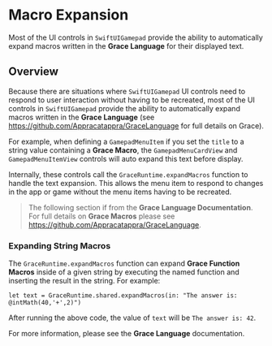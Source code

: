 # Macro Expansion

Most of the UI controls in `SwiftUIGamepad` provide the ability to automatically expand macros written in the **Grace Language** for their displayed text.

## Overview

Because there are situations where `SwiftUIGamepad` UI controls need to respond to user interaction without having to be recreated, most of the UI controls in `SwiftUIGamepad` provide the ability to automatically expand macros written in the **Grace Language** (see https://github.com/Appracatappra/GraceLanguage for full details on Grace).

For example, when defining a `GamepadMenuItem` if you set the `title` to a string value containing a **Grace Macro**, the `GamepadMenuCardView` and `GamepadMenuItemView` controls will auto expand this text before display.

Internally, these controls call the `GraceRuntime.expandMacros` function to handle the text expansion. This allows the menu item to respond to changes in the app or game without the menu items having to be recreated.

> The following section if from the **Grace Language Documentation**. For full details on **Grace Macros** please see https://github.com/Appracatappra/GraceLanguage.

### Expanding String Macros

The `GraceRuntime.expandMacros` function can expand **Grace Function Macros** inside of a given string by executing the named function and inserting the result in the string. For example:

```
let text = GraceRuntime.shared.expandMacros(in: "The answer is: @intMath(40,'+',2)")
```

After running the above code, the value of `text` will be `The answer is: 42`.

For more information, please see the **Grace Language** documentation.
